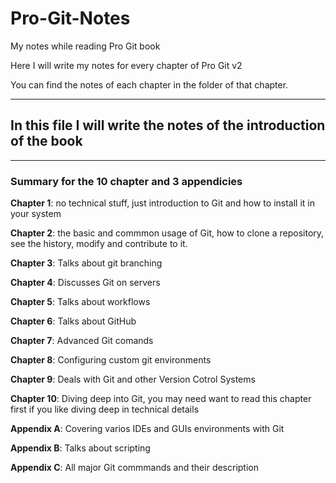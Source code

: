 # Pro-Git-Notes

My notes while reading Pro Git book

Here I will write my notes for every chapter of Pro Git v2

You can find the notes of each chapter in the folder of that chapter.

---

## In this file I will write the notes of the introduction of the book

---

### Summary for the 10 chapter and 3 appendicies

**Chapter 1**: no technical stuff, just introduction to Git and how to install it in your system

**Chapter 2**: the basic and commmon usage of Git, how to clone a repository, see the history, modify and contribute to it.

**Chapter 3**: Talks about git branching

**Chapter 4**: Discusses Git on servers

**Chapter 5**: Talks about workflows

**Chapter 6**: Talks about GitHub

**Chapter 7**: Advanced Git comands

**Chapter 8**: Configuring custom git environments

**Chapter 9**: Deals with Git and other Version Cotrol Systems

**Chapter 10**: Diving deep into Git, you may need want to read this chapter first if you like diving deep in technical details

**Appendix A**: Covering varios IDEs and GUIs environments with Git

**Appendix B**: Talks about scripting

**Appendix C**: All major Git commmands and their description